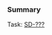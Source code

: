 ### Summary

Task: [SD-???](https://saritasa.atlassian.net/browse/SD-???)

<!--
Description should contain link to valid task in Jira, short description of the implemented feature.
Please ensure that actions passed.
-->
